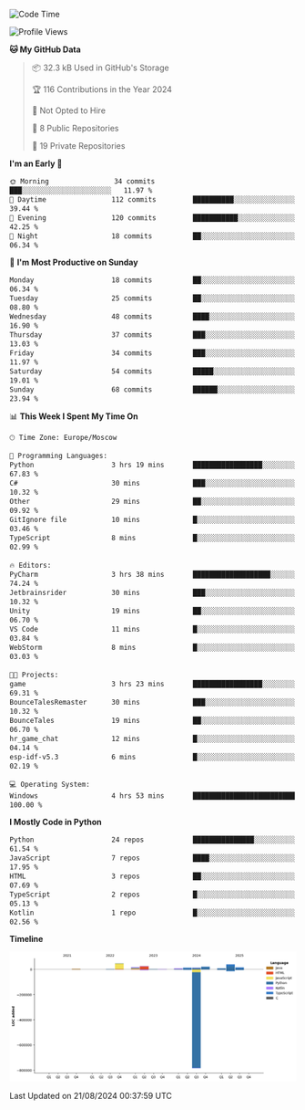 <!--START_SECTION:waka-->
![Code Time](http://img.shields.io/badge/Code%20Time-466%20hrs%2041%20mins-blue)

![Profile Views](http://img.shields.io/badge/Profile%20Views-8-blue)

**🐱 My GitHub Data** 

> 📦 32.3 kB Used in GitHub's Storage 
 > 
> 🏆 116 Contributions in the Year 2024
 > 
> 🚫 Not Opted to Hire
 > 
> 📜 8 Public Repositories 
 > 
> 🔑 19 Private Repositories 
 > 
**I'm an Early 🐤** 

```text
🌞 Morning                34 commits          ███░░░░░░░░░░░░░░░░░░░░░░   11.97 % 
🌆 Daytime                112 commits         ██████████░░░░░░░░░░░░░░░   39.44 % 
🌃 Evening                120 commits         ███████████░░░░░░░░░░░░░░   42.25 % 
🌙 Night                  18 commits          ██░░░░░░░░░░░░░░░░░░░░░░░   06.34 % 
```
📅 **I'm Most Productive on Sunday** 

```text
Monday                   18 commits          ██░░░░░░░░░░░░░░░░░░░░░░░   06.34 % 
Tuesday                  25 commits          ██░░░░░░░░░░░░░░░░░░░░░░░   08.80 % 
Wednesday                48 commits          ████░░░░░░░░░░░░░░░░░░░░░   16.90 % 
Thursday                 37 commits          ███░░░░░░░░░░░░░░░░░░░░░░   13.03 % 
Friday                   34 commits          ███░░░░░░░░░░░░░░░░░░░░░░   11.97 % 
Saturday                 54 commits          █████░░░░░░░░░░░░░░░░░░░░   19.01 % 
Sunday                   68 commits          ██████░░░░░░░░░░░░░░░░░░░   23.94 % 
```


📊 **This Week I Spent My Time On** 

```text
🕑︎ Time Zone: Europe/Moscow

💬 Programming Languages: 
Python                   3 hrs 19 mins       █████████████████░░░░░░░░   67.83 % 
C#                       30 mins             ███░░░░░░░░░░░░░░░░░░░░░░   10.32 % 
Other                    29 mins             ██░░░░░░░░░░░░░░░░░░░░░░░   09.92 % 
GitIgnore file           10 mins             █░░░░░░░░░░░░░░░░░░░░░░░░   03.46 % 
TypeScript               8 mins              █░░░░░░░░░░░░░░░░░░░░░░░░   02.99 % 

🔥 Editors: 
PyCharm                  3 hrs 38 mins       ███████████████████░░░░░░   74.24 % 
Jetbrainsrider           30 mins             ███░░░░░░░░░░░░░░░░░░░░░░   10.32 % 
Unity                    19 mins             ██░░░░░░░░░░░░░░░░░░░░░░░   06.70 % 
VS Code                  11 mins             █░░░░░░░░░░░░░░░░░░░░░░░░   03.84 % 
WebStorm                 8 mins              █░░░░░░░░░░░░░░░░░░░░░░░░   03.03 % 

🐱‍💻 Projects: 
game                     3 hrs 23 mins       █████████████████░░░░░░░░   69.31 % 
BounceTalesRemaster      30 mins             ███░░░░░░░░░░░░░░░░░░░░░░   10.32 % 
BounceTales              19 mins             ██░░░░░░░░░░░░░░░░░░░░░░░   06.70 % 
hr_game_chat             12 mins             █░░░░░░░░░░░░░░░░░░░░░░░░   04.14 % 
esp-idf-v5.3             6 mins              █░░░░░░░░░░░░░░░░░░░░░░░░   02.19 % 

💻 Operating System: 
Windows                  4 hrs 53 mins       █████████████████████████   100.00 % 
```

**I Mostly Code in Python** 

```text
Python                   24 repos            ███████████████░░░░░░░░░░   61.54 % 
JavaScript               7 repos             ████░░░░░░░░░░░░░░░░░░░░░   17.95 % 
HTML                     3 repos             ██░░░░░░░░░░░░░░░░░░░░░░░   07.69 % 
TypeScript               2 repos             █░░░░░░░░░░░░░░░░░░░░░░░░   05.13 % 
Kotlin                   1 repo              █░░░░░░░░░░░░░░░░░░░░░░░░   02.56 % 
```



**Timeline**

![Lines of Code chart](https://raw.githubusercontent.com/adlemx/adlemx/main/assets/bar_graph.png)


 Last Updated on 21/08/2024 00:37:59 UTC
<!--END_SECTION:waka-->
